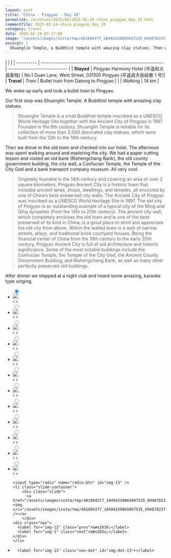 ```yaml
---
layout: post
title: "China - Pingyao - Day 10"
permalink: /archives/2025/02/2025-02-24-china_pingyao_day_10.html
commentfile: 2025-02-24-china_pingyao_day_10
category: travel
date: 2025-02-24 07:17:00
image: "/assets/images/insta/tmp/481894377_18494250865047535_6948782373363299933_n_18162936964332880.jpg"
excerpt: |
  Shuanglin Temple, a Buddhist temple with amazing clay statues. Then we drove to the old town and checked into our hotel. The afternoon was spent walking around and exploring.
---
```


|            |                                                              |
| ---------- | ------------------------------------------------------------ | ----------------------------- |
| **Stayed** |  Pingyao Harmony Hotel (平遥和义昌客栈) | No.1 Duan Lane, West Street, 031100 Pingyao (平遥县大街段巷 1 号)|
| **Travel** | _Train_                                                      |  Bullet train from Datong to Pingyao        |
|            | _Walking_                                                    |    14 km      |


We woke up early and took a bullet train to Pingyao. 

Our first stop was Shuanglin Temple. A Buddhist temple with amazing clay statues. 

>  Shuanglin Temple is a small Buddhist temple inscribed as a UNESCO World  Heritage Site together with the Ancient City of  Pingyao  in 1997.  Founded in the 6th century, Shuanglin Temple is notable for its collection  of more than 2,000 decorated clay statues, which were built from the 12th  to the 19th century. 

Then we drove to the old town and checked into our hotel. The afternoon was spent walking around and exploring the city. We had a paper cutting lesson and visited an old bank (Rishengchang Bank), the old county government building, the city wall, a Confucian Temple, the Temple of the City God and a bank transport company museum. All very cool. 

> Originally founded in the 14th century and covering an area of over 2  square kilometers, Pingyao Ancient City is a historic town that includes  ancient lanes, shops, dwellings, and temples, all encircled by one of  China’s best-preserved city walls. The Ancient City of  Pingyao  was inscribed as a UNESCO World Heritage Site in 1997.  The old city of Pingyao is an outstanding example of a typical city of the  Ming and Qing dynasties (from the 14th to 20th century). The ancient city  wall, which completely encloses the old town and is one of the  best-preserved of its kind in China, is a good place to stroll and  appreciate the old city from above.  Within the walled town is a web of narrow streets, alleys, and traditional  brick courtyard houses. Being the financial center of China from the 19th  century to the early 20th century, Pingyao Ancient City is full of old  architecture and historic significance. Some of the most notable buildings  include the Confucian Temple, the Temple of the City God, the Ancient County Government Building, and Rishengchang Bank, as well as many other  perfectly preserved old buildings.

After dinner we stopped at a night club and heard some amazing, karaoke type singing.


<ul class="slides">
    <input type="radio" name="radio-btn" id="img-1" checked="checked" />
    <li class="slide-container">
        <div class="slide">
          <a href="/assets/images/insta/tmp/481480031_18494250922047535_4421564409590669295_n_17908384325998524.jpg"><img src="/assets/images/insta/tmp/481480031_18494250922047535_4421564409590669295_n_17908384325998524.jpg" /></a>
        </div>
    <div class="nav">
      <label for="img-13" class="prev">&#x2039;</label>
      <label for="img-2" class="next">&#x203a;</label>
    </div>
    </li>
        <input type="radio" name="radio-btn" id="img-2"  />
    <li class="slide-container">
        <div class="slide">
          <a href="/assets/images/insta/tmp/481490116_18494250979047535_4402348589184132701_n_17939247044971131.jpg"><img src="/assets/images/insta/tmp/481490116_18494250979047535_4402348589184132701_n_17939247044971131.jpg" /></a>
        </div>
    <div class="nav">
      <label for="img-1" class="prev">&#x2039;</label>
      <label for="img-3" class="next">&#x203a;</label>
    </div>
    </li>
        <input type="radio" name="radio-btn" id="img-3"  />
    <li class="slide-container">
        <div class="slide">
          <a href="/assets/images/insta/tmp/481565519_18494250991047535_1073092136525251494_n_18093619840535693.jpg"><img src="/assets/images/insta/tmp/481565519_18494250991047535_1073092136525251494_n_18093619840535693.jpg" /></a>
        </div>
    <div class="nav">
      <label for="img-2" class="prev">&#x2039;</label>
      <label for="img-4" class="next">&#x203a;</label>
    </div>
    </li>
        <input type="radio" name="radio-btn" id="img-4"  />
    <li class="slide-container">
        <div class="slide">
          <a href="/assets/images/insta/tmp/481858273_18494251006047535_43032231656954432_n_18491032897051161.jpg"><img src="/assets/images/insta/tmp/481858273_18494251006047535_43032231656954432_n_18491032897051161.jpg" /></a>
        </div>
    <div class="nav">
      <label for="img-3" class="prev">&#x2039;</label>
      <label for="img-5" class="next">&#x203a;</label>
    </div>
    </li>
        <input type="radio" name="radio-btn" id="img-5"  />
    <li class="slide-container">
        <div class="slide">
          <a href="/assets/images/insta/tmp/481590571_18494251015047535_2815978795097143738_n_17855793462329465.jpg"><img src="/assets/images/insta/tmp/481590571_18494251015047535_2815978795097143738_n_17855793462329465.jpg" /></a>
        </div>
    <div class="nav">
      <label for="img-4" class="prev">&#x2039;</label>
      <label for="img-6" class="next">&#x203a;</label>
    </div>
    </li>
        <input type="radio" name="radio-btn" id="img-6"  />
    <li class="slide-container">
        <div class="slide">
          <a href="/assets/images/insta/tmp/481438411_18494251024047535_1203030055139670792_n_18270301456265450.jpg"><img src="/assets/images/insta/tmp/481438411_18494251024047535_1203030055139670792_n_18270301456265450.jpg" /></a>
        </div>
    <div class="nav">
      <label for="img-5" class="prev">&#x2039;</label>
      <label for="img-7" class="next">&#x203a;</label>
    </div>
    </li>
        <input type="radio" name="radio-btn" id="img-7"  />
    <li class="slide-container">
        <div class="slide">
          <a href="/assets/images/insta/tmp/481496511_18494251033047535_5632705654411233905_n_18390219499105433.jpg"><img src="/assets/images/insta/tmp/481496511_18494251033047535_5632705654411233905_n_18390219499105433.jpg" /></a>
        </div>
    <div class="nav">
      <label for="img-6" class="prev">&#x2039;</label>
      <label for="img-8" class="next">&#x203a;</label>
    </div>
    </li>
        <input type="radio" name="radio-btn" id="img-8"  />
    <li class="slide-container">
        <div class="slide">
          <a href="/assets/images/insta/tmp/481602500_18494251042047535_1051490528320696435_n_18078738511724434.jpg"><img src="/assets/images/insta/tmp/481602500_18494251042047535_1051490528320696435_n_18078738511724434.jpg" /></a>
        </div>
    <div class="nav">
      <label for="img-7" class="prev">&#x2039;</label>
      <label for="img-9" class="next">&#x203a;</label>
    </div>
    </li>
        <input type="radio" name="radio-btn" id="img-9"  />
    <li class="slide-container">
        <div class="slide">
          <a href="/assets/images/insta/tmp/481844720_18494251063047535_5225502116008948435_n_17946572720952338.jpg"><img src="/assets/images/insta/tmp/481844720_18494251063047535_5225502116008948435_n_17946572720952338.jpg" /></a>
        </div>
    <div class="nav">
      <label for="img-8" class="prev">&#x2039;</label>
      <label for="img-10" class="next">&#x203a;</label>
    </div>
    </li>
        <input type="radio" name="radio-btn" id="img-10"  />
    <li class="slide-container">
        <div class="slide">
          <a href="/assets/images/insta/tmp/481402602_18494251084047535_4221638659073402463_n_18482815714056357.jpg"><img src="/assets/images/insta/tmp/481402602_18494251084047535_4221638659073402463_n_18482815714056357.jpg" /></a>
        </div>
    <div class="nav">
      <label for="img-9" class="prev">&#x2039;</label>
      <label for="img-11" class="next">&#x203a;</label>
    </div>
    </li>
        <input type="radio" name="radio-btn" id="img-11"  />
    <li class="slide-container">
        <div class="slide">
          <a href="/assets/images/insta/tmp/481360559_18494251099047535_2418394430465040940_n_18270437632253845.jpg"><img src="/assets/images/insta/tmp/481360559_18494251099047535_2418394430465040940_n_18270437632253845.jpg" /></a>
        </div>
    <div class="nav">
      <label for="img-10" class="prev">&#x2039;</label>
      <label for="img-12" class="next">&#x203a;</label>
    </div>
    </li>
        <input type="radio" name="radio-btn" id="img-12"  />
    <li class="slide-container">
        <div class="slide">
          <a href="/assets/images/insta/tmp/481869502_18494251186047535_2114620956804683906_n_17958216434877182.jpg"><img src="/assets/images/insta/tmp/481869502_18494251186047535_2114620956804683906_n_17958216434877182.jpg" /></a>
        </div>
    <div class="nav">
      <label for="img-11" class="prev">&#x2039;</label>
      <label for="img-13" class="next">&#x203a;</label>
    </div>
    </li>
    
    <input type="radio" name="radio-btn" id="img-13" />
    <li class="slide-container">
        <div class="slide">
          <a href="/assets/images/insta/tmp/481894377_18494250865047535_6948782373363299933_n_18162936964332880.jpg"><img src="/assets/images/insta/tmp/481894377_18494250865047535_6948782373363299933_n_18162936964332880.jpg" /></a>
        </div>
    <div class="nav">
      <label for="img-12" class="prev">&#x2039;</label>
      <label for="img-1" class="next">&#x203a;</label>
    </div>
    </li>
			
<li class="nav-dots">
      <label for="img-1" class="nav-dot" id="img-dot-1"></label>
      <label for="img-2" class="nav-dot" id="img-dot-2"></label>
      <label for="img-3" class="nav-dot" id="img-dot-3"></label>
      <label for="img-4" class="nav-dot" id="img-dot-4"></label>
      <label for="img-5" class="nav-dot" id="img-dot-5"></label>
      <label for="img-6" class="nav-dot" id="img-dot-6"></label>
      <label for="img-7" class="nav-dot" id="img-dot-7"></label>
      <label for="img-8" class="nav-dot" id="img-dot-8"></label>
      <label for="img-9" class="nav-dot" id="img-dot-9"></label>
      <label for="img-10" class="nav-dot" id="img-dot-10"></label>
      <label for="img-11" class="nav-dot" id="img-dot-11"></label>
      <label for="img-12" class="nav-dot" id="img-dot-12"></label>

      <label for="img-13" class="nav-dot" id="img-dot-13"></label>

</li>
</ul>        
             

		